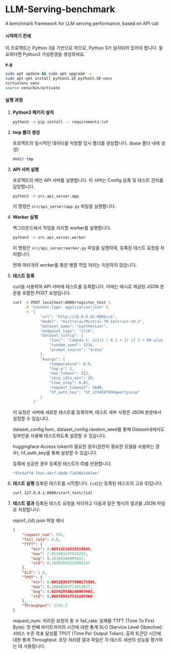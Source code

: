 # LLM-Serving-benchmark
A benchmark framework for LLM serving performance, based on API call

#### 시작하기 전에
이 프로젝트는 Python 3을 기반으로 하므로, Python 3가 설치되어 있어야 합니다.
필요하다면 Python3 가상환경을 생성하세요.
    
**e.g**
```bash
sudo apt update && sudo apt upgrade -y 
sudo apt-get install python3.10 python3.10-venv
virtualenv venv
source venv/bin/activate
```

#### 실행 과정

1. **Python3 패키지 설치**
   ```bash
   python3 -m pip install -r requirements.txt
   ```

2. **tmp 폴더 생성**

   프로젝트의 일시적인 데이터를 저장할 임시 폴더를 생성합니다. (base 폴더 내에 생성)
   ```bash
   mkdir tmp
   ```

3. **API 서버 실행**

   프로젝트의 메인 API 서버를 실행합니다. 이 서버는 Config 등록 및 테스트 관리를 담당합니다.
   ```bash
   python3 -m src.api_server.app
   ```
   이 명령은 `src/api_server/app.py` 파일을 실행합니다.

4. **Worker 실행**

   백그라운드에서 작업을 처리할 worker를 실행합니다.
   ```bash
   python3 -m src.api_server.worker
   ```
   이 명령은 `src/api_server/worker.py` 파일을 실행하여, 등록된 테스트 요청을 처리합니다.

   현재 여러개의 worker를 통한 병렬 작업 처리는 지원하지 않습니다.

5. **테스트 등록**

   curl을 사용하여 API 서버에 테스트를 등록합니다. 아래는 예시로 제공된 JSON 본문을 포함한 POST 요청입니다.
   ```bash
   curl -X POST localhost:8000/register_test \
        -H "Content-Type: application/json" \
        -d '{
               "url": "http://10.0.0.42:8000/v1",
               "model": "mistralai/Mistral-7B-Instruct-v0.1",
               "dataset_name": "synthesizer",
               "endpoint_type": "vllm",
               "dataset_config": {
                   "func": "lambda t: int(t / 0.1 + 1) if t < 60 else None",
                   "random_seed": 1234,
                   "prompt_source": "arena"
               },
               "kwargs": {
                   "temperature": 0.9,
                   "top_p": 1,
                   "max_tokens": 512,
                   "skip_idle_min": 20,
                   "time_step": 0.01,
                   "request_timeout": 3600,
                   "hf_auth_key": "hf_1234567890qwertyuiop"
               }
            }'
   ```
   이 요청은 서버에 새로운 테스트를 등록하며, 테스트 세부 사항은 JSON 본문에서 설정할 수 있습니다.

   dataset_config.func, dataset_config.random_seed를 통해 Dataset내에서도 일부만을 사용해 테스트하도록 설정할 수 있습니다.

   huggingface Access token이 필요한 경우(권한이 필요한 모델을 사용하는 경우), hf_auth_key를 통해 설정할 수 있습니다.
   
   등록에 성공한 경우 등록된 테스트의 ID를 반환합니다.
   ```bash
   "5fe3affd-f6ac-44cf-bbd6-f1d3661447ae"
   ```

6. **테스트 실행**
   등록된 테스트를 시작합니다. `{id}`는 등록된 테스트의 고유 ID입니다.
   ```bash
   curl 127.0.0.1:8000/start_test/{id}
   ```

7. **테스트 결과**
   등록된 테스트 요청을 처리하고 다음과 같은 형식의 결과를 JSON 파일로 저장합니다:

   report_{id}.json 파일 예시
   
   ```json
   {
       "request_num": 591,
       "fail_rate": 0.0,
       "TTFT": {
           "min": 0.06914210319519043,
           "max": 2.051903247833252,
           "avg": 0.19164396905657,
           "std": 0.18363592223892217
       },
       "SLO": 1.0,
       "TPOT": {
           "min": 0.0052838377900175995,
           "max": 0.10848593711853027,
           "avg": 0.025429586140997603,
           "std": 0.008789927535285968
       },
       "Throughput": 2342.2
   }
   ```
   request_num: 처리된 요청의 총 수
   fail_rate: 실패율
   TTFT (Time To First Byte): 첫 번째 바이트까지의 시간에 대한 통계
   SLO (Service Level Objective): 서비스 수준 목표 달성률
   TPOT (Time Per Output Token): 출력 토큰당 시간에 대한 통계
   Throughput: 초당 처리량
   결과 파일은 각 테스트 세션의 성능을 평가하는 데 사용됩니다.